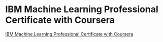 # IBM Machine Learning Professional Certificate with Coursera
[IBM Machine Learning Professional Certificate with Coursera](https://www.coursera.org/learn/ibm-exploratory-data-analysis-for-machine-learning/home/)
